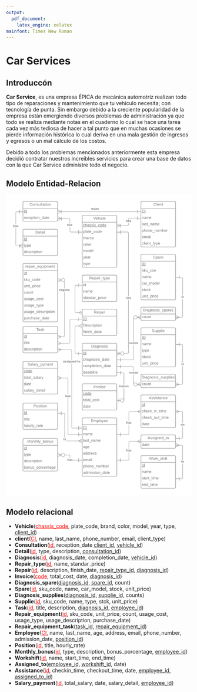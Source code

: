 ```yaml
---
output:
  pdf_document:
    latex_engine: xelatex
mainfont: Times New Roman
---
```


# Car Services

## **Introduccón**

**Car Service**, es una empresa ÉPICA de mecánica automotriz realizan todo tipo de reparaciones y mantenimiento que tu vehículo necesita; con tecnología de punta. Sin embargo debido a la creciente popularidad de la empresa están emergiendo diversos problemas de administración ya que todo se realiza mediante notas en el cuaderno lo cual se hace una tarea cada vez más tediosa de hacer a tal punto que en muchas ocasiones se pierde información histórica lo cual deriva en una mala gestión de ingresos y egresos o un mal cálculo de los costos.

Debido a todo los problemas mencionados anteriormente esta empresa decidió contratar nuestros increíbles servicios para crear una base de datos con la que Car Service administre todo el negocio.

## **Modelo Entidad-Relacion**

![modeloER](.github/images/carservice_db.png)

## **Modelo relacional**

- **Vehicle**(<u style="color: red">chassis_code</u>, plate_code, brand, color, model, year, type, <u style="text-decoration:underline dotted">client_id</u>)
- **client**(<u style="color: red">CI</u>, name, last_name, phone_number, email, client_type)
- **Consultation**(<u style="color: red">id</u>, reception_date <u style="text-decoration:underline dotted">client_id</u>, <u style="text-decoration:underline dotted">vehicle_id</u>)
- **Detail**(<u style="color: red">id</u>, type, description, <u style="text-decoration:underline dotted">consultation_id</u>)
- **Diagnosis**(<u style="color: red">id</u>, diagnosis_date, completion_date, <u style="text-decoration:underline dotted">vehicle_id</u>)
- **Repair_type**(<u style="color: red">id</u>, name, standar_price)
- **Repair**(<u style="color: red">id</u>, description, finish_date, <u style="text-decoration:underline dotted">repair_type_id</u>, <u style="text-decoration:underline dotted">diagnosis_id</u>)
- **Invoice**(<u style="color: red">code</u>, total_cost, date, <u style="text-decoration:underline dotted">diagnosis_id</u>)
- **Diagnosis_spare**(<u style="text-decoration:underline dotted">diagnosis_id</u>, <u style="text-decoration:underline dotted">spare_id</u>, count)
- **Spare**(<u style="color: red">id</u>, sku_code, name, car_model, stock, unit_price)
- **Diagnosis_supplies**(<u style="text-decoration:underline dotted">diagnosis_id</u>, <u style="text-decoration:underline dotted">supplie_id</u>, counts)
- **Supplie**(<u style="color: red">id</u>, sku_code, name, type, stck, unit_price)
- **Task**(<u style="color: red">id</u>, title, description, <u style="text-decoration:underline dotted">diagnosis_id</u>, <u style="text-decoration:underline dotted">employee_id</u>)
- **Repair_equipment**(<u style="color: red">id</u>, sku_code, unit_price, count, usage_cost, usage_type, usage_description, purchase_date)
- **Repair_equipment_task**(<u style="text-decoration:underline dotted">task_id</u>, <u style="text-decoration:underline dotted">repair_equipment_id</u>)
- **Employee**(<u style="color: red">CI</u>, name, last_name, age, address, email, phone_number, admission_date, <u style="text-decoration:underline dotted">position_id</u>)
- **Position**(<u style="color: red">id</u>, title, hourly_rate)
- **Monthly_bonus**(<u style="color: red">id</u>, type, description, bonus_porcentage, <u style="text-decoration:underline dotted">employee_id</u>)
- **Workshift**(<u style="color: red">id</u>, name, start_time, end_time)
- **Assigned_to**(<u style="text-decoration:underline dotted">employee_id</u>, <u style="text-decoration:underline dotted">workshift_id</u>, date)
- **Assistance**(<u style="color: red">id</u>, checkin_time, checkout_time, date, <u style="text-decoration:underline dotted">employee_id</u>, <u style="text-decoration:underline dotted">assigned_to_id</u>)
- **Salary_payment**(<u style="color: red">id</u>, total_salary, date, salary_detail, <u style="text-decoration:underline dotted">employee_id</u>)
